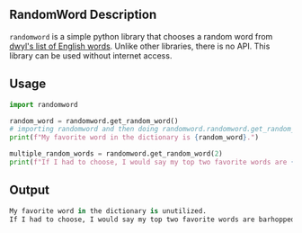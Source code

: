 ## RandomWord Description
`randomword` is a simple python library that chooses a random word from [dwyl's list of English words](https://github.com/dwyl/english-words).
Unlike other libraries, there is no API. This library can be used without internet access.

## Usage
```python
import randomword

random_word = randomword.get_random_word()
# importing randomword and then doing randomword.randomword.get_random_word() is also applicable.
print(f"My favorite word in the dictionary is {random_word}.")

multiple_random_words = randomword.get_random_word(2)
print(f"If I had to choose, I would say my top two favorite words are {multiple_random_words[0]} and {multiple_random_words[1]}.")
```
## Output
```python
My favorite word in the dictionary is unutilized.
If I had to choose, I would say my top two favorite words are barhopped and passionful.
```